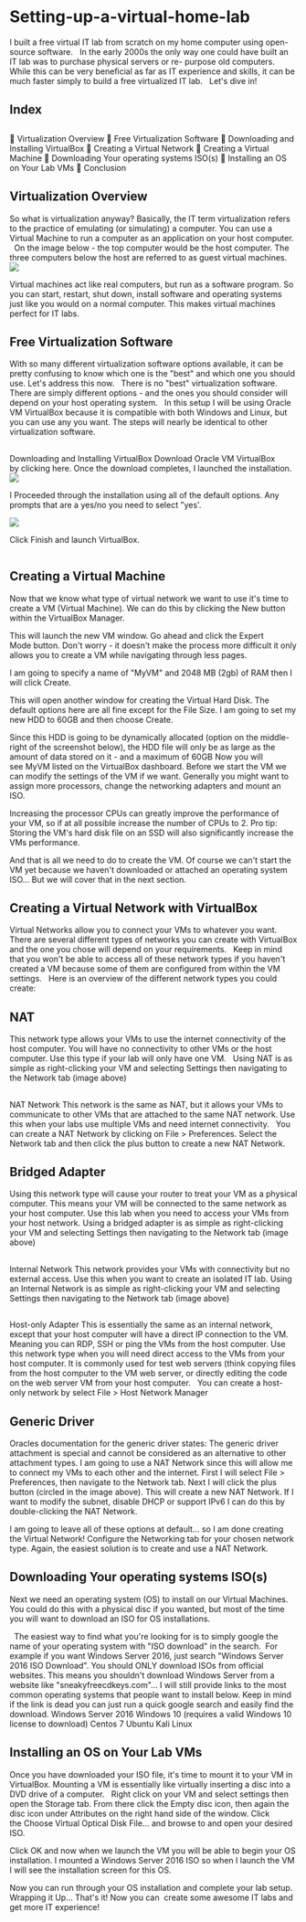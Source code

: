# Setting-up-a-virtual-home-lab
I built a free virtual IT lab from scratch on my home computer using open-source software.
 
In the early 2000s the only way one could have built an IT lab was to purchase physical servers or re-
purpose old computers. While this can be very beneficial as far as IT experience and skills, it can be
much faster simply to build a free virtualized IT lab.
 
Let&#39;s dive in!
<h2>Index<h2></h2>
 Virtualization Overview
 Free Virtualization Software
 Downloading and Installing VirtualBox
 Creating a Virtual Network
 Creating a Virtual Machine
 Downloading Your operating systems ISO(s)
 Installing an OS on Your Lab VMs
 Conclusion

<h2>Virtualization Overview</h2>
So what is virtualization anyway? Basically, the IT term virtualization refers to the practice of emulating
(or simulating) a computer. You can use a Virtual Machine to run a computer as an application on your
host computer.
 
On the image below - the top computer would be the host computer. The three computers below the
host are referred to as guest virtual machines.


<img src="Screenshot 2025-01-09 204051.png"             >



Virtual machines act like real computers, but run as a software program. So you can start, restart, shut
down, install software and operating systems just like you would on a normal computer.
This makes virtual machines perfect for IT labs.
<h2>Free Virtualization Software</h2>
With so many different virtualization software options available, it can be pretty confusing to know
which one is the &quot;best&quot; and which one you should use. Let&#39;s address this now.
 
There is no &quot;best&quot; virtualization software. There are simply different options - and the ones you should
consider will depend on your host operating system.
 
In this setup I will be using Oracle VM VirtualBox because it is compatible with both Windows and Linux,
but you can use any you want. The steps will nearly be identical to other virtualization software.
 
<h2></h2>Downloading and Installing VirtualBox</h2>
Download Oracle VM VirtualBox by clicking here. Once the download completes, I launched the
installation.


<img src="VirtualBox-Install.jpg">


I Proceeded through the installation using all of the default options. Any prompts that are a yes/no you
need to select &quot;yes&#39;.

<img src="VirtualBox-Complete.jpg">


Click Finish and launch VirtualBox.


<img src="">

<h2>Creating a Virtual Machine</h2>
Now that we know what type of virtual network we want to use it&#39;s time to create a VM (Virtual
Machine). We can do this by clicking the New button within the VirtualBox Manager.

This will launch the new VM window. Go ahead and click the Expert Mode button. Don&#39;t worry - it
doesn&#39;t make the process more difficult it only allows you to create a VM while navigating through less
pages.

I am going to specify a name of &quot;MyVM&quot; and 2048 MB (2gb) of RAM then I will click Create.

This will open another window for creating the Virtual Hard Disk. The default options here are all fine
except for the File Size. I am going to set my new HDD to 60GB and then choose Create.

Since this HDD is going to be dynamically allocated (option on the middle-right of the screenshot below),
the HDD file will only be as large as the amount of data stored on it - and a maximum of 60GB
Now you will see MyVM listed on the VirtualBox dashboard. Before we start the VM we can modify the
settings of the VM if we want. Generally you might want to assign more processors, change the
networking adapters and mount an ISO.

Increasing the processor CPUs can greatly improve the performance of your VM, so if at all possible
increase the number of CPUs to 2.
Pro tip: Storing the VM&#39;s hard disk file on an SSD will also significantly increase the VMs performance.

And that is all we need to do to create the VM. Of course we can&#39;t start the VM yet because we haven&#39;t
downloaded or attached an operating system ISO... But we will cover that in the next section.
<h2>Creating a Virtual Network with VirtualBox</h2>
Virtual Networks allow you to connect your VMs to whatever you want. There are several different
types of networks you can create with VirtualBox and the one you chose will depend on your
requirements.
 
Keep in mind that you won&#39;t be able to access all of these network types if you haven&#39;t created a VM
because some of them are configured from within the VM settings.
 
Here is an overview of the different network types you could create:

<h2>NAT</h2>
This network type allows your VMs to use the internet connectivity of the host computer. You will have
no connectivity to other VMs or the host computer. Use this type if your lab will only have one VM.
 
Using NAT is as simple as right-clicking your VM and selecting Settings then navigating to the Network
tab (image above)
<h2></h2>NAT Network</h2>
This network is the same as NAT, but it allows your VMs to communicate to other VMs that are attached
to the same NAT network. Use this when your labs use multiple VMs and need internet connectivity.
 
You can create a NAT Network by clicking on File &gt; Preferences. Select the Network tab and then click
the plus button to create a new NAT Network.

<h2>Bridged Adapter</h2>
Using this network type will cause your router to treat your VM as a physical computer. This means your
VM will be connected to the same network as your host computer. Use this lab when you need to access
your VMs from your host network.
Using a bridged adapter is as simple as right-clicking your VM and selecting Settings then navigating to
the Network tab (image above)
<h2></h2>Internal Network</h2>
This network provides your VMs with connectivity but no external access. Use this when you want to
create an isolated IT lab.
Using an Internal Network is as simple as right-clicking your VM and selecting Settings then navigating to
the Network tab (image above)
<h2></h2>Host-only Adapter</h2>
This is essentially the same as an internal network, except that your host computer will have a direct IP
connection to the VM. Meaning you can RDP, SSH or ping the VMs from the host computer. Use this
network type when you will need direct access to the VMs from your host computer. It is commonly
used for test web servers (think copying files from the host computer to the VM web server, or directly
editing the code on the web server VM from your host computer.
 
You can create a host-only network by select File &gt; Host Network Manager

<h2>Generic Driver</h2>
Oracles documentation for the generic driver states:
The generic driver attachment is special and cannot be considered as an alternative to other attachment
types.
I am going to use a NAT Network since this will allow me to connect my VMs to each other and the
internet.
First I will select File &gt; Preferences, then navigate to the Network tab. Next I will click the plus button
(circled in the image above).
This will create a new NAT Network. If I want to modify the subnet, disable DHCP or support IPv6 I can
do this by double-clicking the NAT Network.

I am going to leave all of these options at default... so I am done creating the Virtual Network!
Configure the Networking tab for your chosen network type. Again, the easiest solution is to create and
use a NAT Network.

<h2>Downloading Your operating systems ISO(s)</h2>
Next we need an operating system (OS) to install on our Virtual Machines. You could do this with a
physical disc if you wanted, but most of the time you will want to download an ISO for OS installations.

 
The easiest way to find what you&#39;re looking for is to simply google the name of your operating system
with &quot;ISO download&quot; in the search.  For example if you want Windows Server 2016, just search
&quot;Windows Server 2016 ISO Download&quot;.
You should ONLY download ISOs from official websites. This means you shouldn&#39;t download Windows
Server from a website like &quot;sneakyfreecdkeys.com&quot;...
I will still provide links to the most common operating systems that people want to install below. Keep in
mind if the link is dead you can just run a quick google search and easily find the download.
Windows Server 2016
Windows 10 (requires a valid Windows 10 license to download)
Centos 7
Ubuntu
Kali Linux
<h2>Installing an OS on Your Lab VMs</h2>
Once you have downloaded your ISO file, it&#39;s time to mount it to your VM in VirtualBox. Mounting a VM
is essentially like virtually inserting a disc into a DVD drive of a computer.
 
Right click on your VM and select settings then open the Storage tab. From there click the Empty disc
icon, then again the disc icon under Attributes on the right hand side of the window. Click the Choose
Virtual Optical Disk File... and browse to and open your desired ISO.

Click OK and now when we launch the VM you will be able to begin your OS installation.
I mounted a Windows Server 2016 ISO so when I launch the VM I will see the installation screen for this
OS.

Now you can run through your OS installation and complete your lab setup.
Wrapping it Up...
That&#39;s it! Now you can  create some awesome IT labs and get more IT experience!
